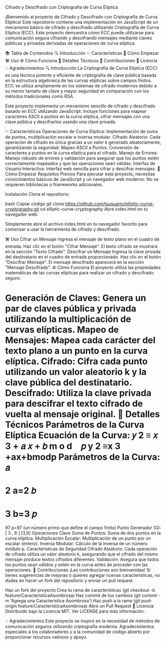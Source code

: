 Cifrado y Descifrado con Criptografía de Curva Elíptica

¡Bienvenido al proyecto de Cifrado y Descifrado con Criptografía de Curva Elíptica! Este repositorio contiene una implementación en JavaScript de un mecanismo básico de cifrado y descifrado utilizando Criptografía de Curva Elíptica (ECC). Este proyecto demuestra cómo ECC puede utilizarse para comunicación segura cifrando y descifrando mensajes mediante claves públicas y privadas derivadas de operaciones de curva elíptica.

📚 Tabla de Contenidos
🔍 Introducción
✨ Características
🚀 Cómo Empezar
🛠️ Uso
⚙️ Cómo Funciona
🔬 Detalles Técnicos
🤝 Contribuciones
📄 Licencia
💡 Agradecimientos
🔍 Introducción
La Criptografía de Curva Elíptica (ECC) es una técnica potente y eficiente de criptografía de clave pública basada en la estructura algebraica de las curvas elípticas sobre campos finitos. ECC se utiliza ampliamente en los sistemas de cifrado modernos debido a su menor tamaño de clave y mayor seguridad en comparación con los métodos tradicionales como RSA.

Este proyecto implementa un mecanismo sencillo de cifrado y descifrado basado en ECC utilizando JavaScript. Incluye funciones para mapear caracteres ASCII a puntos en la curva elíptica, cifrar mensajes con una clave pública y descifrarlos usando una clave privada.

✨ Características
Operaciones de Curva Elíptica: Implementación de suma de puntos, multiplicación escalar e inversa modular.
Cifrado Aleatorio: Cada operación de cifrado es única gracias a un valor k generado aleatoriamente, garantizando la seguridad.
Mapeo ASCII a Puntos: Conversión de caracteres a puntos en la curva elíptica para el cifrado.
Manejo de Errores: Manejo robusto de errores y validación para asegurar que los puntos estén correctamente mapeados y que las operaciones sean válidas.
Interfaz de Usuario Interactiva: Interfaz web sencilla para cifrar y descifrar mensajes.
🚀 Cómo Empezar
Requisitos Previos
Para ejecutar este proyecto, necesitas conocimientos básicos de JavaScript y un navegador web moderno. No se requieren bibliotecas o frameworks adicionales.

Instalación
Clona el repositorio:

bash
Copiar código
git clone https://github.com/tuusuario/elliptic-curve-cryptography.git
cd elliptic-curve-cryptography
Abre index.html en tu navegador web:

Simplemente abre el archivo index.html en tu navegador favorito para comenzar a usar la herramienta de cifrado y descifrado.

🛠️ Uso
Cifrar un Mensaje
Ingresa el mensaje de texto plano en el cuadro de entrada.
Haz clic en el botón "Cifrar Mensaje".
El texto cifrado se mostrará en la sección "Texto Cifrado".
Descifrar un Mensaje
Ingresa la clave privada del destinatario en el cuadro de entrada proporcionado.
Haz clic en el botón "Descifrar Mensaje".
El mensaje descifrado aparecerá en la sección "Mensaje Descifrado".
⚙️ Cómo Funciona
El proyecto utiliza las propiedades matemáticas de las curvas elípticas para realizar un cifrado y descifrado seguro:

Generación de Claves: Genera un par de claves pública y privada utilizando la multiplicación de curvas elípticas.
Mapeo de Mensajes: Mapea cada carácter del texto plano a un punto en la curva elíptica.
Cifrado: Cifra cada punto utilizando un valor aleatorio k y la clave pública del destinatario.
Descifrado: Utiliza la clave privada para descifrar el texto cifrado de vuelta al mensaje original.
🔬 Detalles Técnicos
Parámetros de la Curva Elíptica
Ecuación de la Curva: 
𝑦
2
≡
𝑥
3
+
𝑎
𝑥
+
𝑏
m
o
d
 
 
𝑝
y 
2
 ≡x 
3
 +ax+bmodp
Parámetros de la Curva:
𝑎
=
2
a=2
𝑏
=
3
b=3
𝑝
=
97
p=97 (un número primo que define el campo finito)
Punto Generador (G): 
[
3
,
6
]
[3,6]
Operaciones Clave
Suma de Puntos: Suma de dos puntos en la curva elíptica.
Multiplicación Escalar: Multiplicación de un punto por un escalar (entero).
Inversa Modular: Cálculo de la inversa de un número módulo p.
Características de Seguridad
Cifrado Aleatorio: Cada operación de cifrado utiliza un valor aleatorio k, asegurando que el cifrado del mismo mensaje produce textos cifrados diferentes.
Validación: Asegura que todos los puntos sean válidos y estén en la curva antes de proceder con las operaciones.
🤝 Contribuciones
¡Las contribuciones son bienvenidas! Si tienes sugerencias de mejoras o quieres agregar nuevas características, no dudes en hacer un fork del repositorio y enviar un pull request.

Haz un fork del proyecto
Crea tu rama de características (git checkout -b feature/CaracteristicaAsombrosa)
Haz commit de tus cambios (git commit -m 'Agrega una Caracteristica Asombrosa')
Haz push a la rama (git push origin feature/CaracteristicaAsombrosa)
Abre un Pull Request
📄 Licencia
Distribuido bajo la Licencia MIT. Ver LICENSE para más información.

💡 Agradecimientos
Este proyecto se inspiró en la necesidad de métodos de comunicación seguros utilizando criptografía moderna.
Agradecimientos especiales a los colaboradores y a la comunidad de código abierto por proporcionar recursos valiosos y apoyo.
